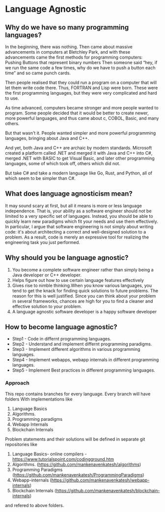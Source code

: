 # Language Agnostic

## Why do we have so many programming languages?
In the beginning, there was nothing. Then came about massive advancements in computers at Bletchley Park, and with these advancements came the first methods for programming computers:
Pushing Buttons that represent binary numbers
Then someone said “hey, if we run the same code a few times, why do we have to push a button each time” and so came punch cards.

Then people realised that they could run a program on a computer that will let them write code there. Thus, FORTRAN and Lisp were born. These were the first programming languages, but they were very complicated and hard to use.

As time advanced, computers became stronger and more people wanted to program. Some people decided that it would be better to create newer, more powerful languages, and thus came about c, COBOL, Basic, and many others.

But that wasn't it. People wanted simpler and more powerful programming languages, bringing about Java and C++.

And yet, both Java and C++ are archaic by modern standards. Microsoft created a platform called .NET and merged it with Java and C++ into C#, merged .NET with BASIC to get Visual Basic, and later other programming languages, some of which took off, others which did not.

But take C# and take a modern language like Go, Rust, and Python, all of which seem to be simpler than C#.

## What does language agnosticism mean?
It may sound scary at first, but all it means is more or less language independence. That is, your ability as a software engineer should not be limited to a very specific set of languages. Instead, you should be able to quickly learn new paradigms which fit your needs and use them effectively. In particular, I argue that software engineering is not simply about writing code: it's about architecting a correct and well-designed solution to a problem. As a result, code is merely an expressive tool for realizing the engineering task you just performed.

## Why should you be language agnostic?
1. You become a complete software engineer rather than simply being a Java developer or C++ developer.
2. Helps figure out how to use certain language features effectively
3. Gives rise to nimble thinking.When you know various languages, you tend to get the knack for finding quick solutions to future problems. The reason for this is well justified. Since you can think about your problem in several frameworks, chances are high for you to find a cleaner and effective solution to your problem.
4. A language agnostic software developer is a happy software developer

## How to become language agnostic?
 -  Step1 - Code in differnt programming languages.
 -  Step2 - Understand and implement differnt programming paradigms. 
 -  Step3 - Implement different algorithms in various programming languages.
 -  Step4 - Implement webapps, webapp internals in different programming languages.
 -  Step5 - Implement Best practices in different programming languages.
### Approach
This repo contains branches for every language. 
Every branch will have folders With implementations like
1. Language Basics
2. Algorithms.
3. Programming paradigms
4. Webapp Internals
4. Blockchain Internals

Problem statements and their solutions will be defined in separate git repositories like
1. Language Basics- online compilers - https://www.tutorialspoint.com/codingground.htm
2. Algorithms. (https://github.com/mankenavenkatesh/algorithms)
3. Programming Paradigms (https://github.com/mankenavenkatesh/ProgrammingParadigms)
4. Webapp-internals (https://github.com/mankenavenkatesh/webapp-internals)
5. Blockchain Internals (https://github.com/mankenavenkatesh/blockchain-internals)

and refered to above folders.
